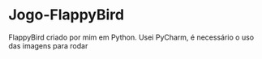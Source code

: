# Jogo-FlappyBird
 FlappyBird criado por mim em Python. Usei PyCharm, é necessário o uso das imagens para rodar
